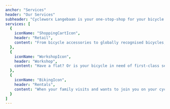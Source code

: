 ```yaml
---
anchor: "Services"
header: "Our Services"
subheader: "Cycleworx Langebaan is your one-stop-shop for your bicycle."
services: [
  {
    iconName: "ShoppingCartIcon",
    header: "Retail",
    content: "From bicycle accessories to globally recognised bicycles, we have it all. Cycleworx Langebaan can assist you in all your bicycle related purchases."
  },
  {
    iconName: "WorkshopIcon",
    header: "Workshop",
    content: "Have a flat? Or is your bicycle in need of first-class servicing? We can assist you and provide you with professional services and advice."
  },
  {
    iconName: "BikingIcon",
    header: "Rentals",
    content: "When your family visits and wants to join you on your cycling adventures, Cycleworx Langebaan can provide you with bicycles to enjoy your stay."
  }
]
---
```

